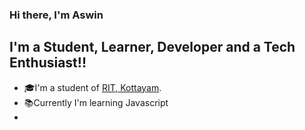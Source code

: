 ### Hi there, I'm Aswin

## I'm a Student, Learner, Developer and a Tech Enthusiast!!
- 🎓I'm a student of [RIT, Kottayam][ritSite].
- 📚Currently I'm learning Javascript
- 




[ritSite]: http://www.rit.ac.in/